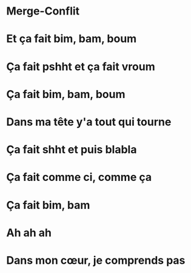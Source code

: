 # Merge-Conflit
# Et ça fait bim, bam, boum
# Ça fait pshht et ça fait vroum
# Ça fait bim, bam, boum
# Dans ma tête y'a tout qui tourne
# Ça fait shht et puis blabla
# Ça fait comme ci, comme ça
# Ça fait bim, bam
# Ah ah ah
# Dans mon cœur, je comprends pas